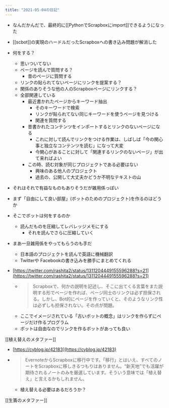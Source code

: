 ```yaml
---
title: "2021-05-04の日記"
---
```


- なんだかんだで、最終的に[[PythonでScrapboxにimport]]できるようになった
- [[scbot]]の実現のハードルだったScrapboxへの書き込み問題が解消した
- 何をする？
    - 思いついてない
    - ページを読んで質問する？
        - 昔のページに質問する
    - リンクの貼られてないページにリンクを提案する？
    - 関係のありそうな他の人のScrapboxページにリンクする？
    - 全部関連している
        - 最近書かれたページからキーワード抽出
            - そのキーワードで検索
            - リンクが貼られてない同じキーワードを使うページを見つける
            - 関連を質問する
        - 昔書かれたコンテンツをインポートするとリンクのないページになる
            - これに対して読んでリンクをつける作業は、しばしば「今の関心事と独立なコンテンツを読む」になって大変
            - 今関心があることに対して「関連するリンクのないページ」が出て来ればよい
        - この時、読む対象が同じプロジェクトである必要はない
            - 興味のある他人のプロジェクト
            - 過去の、公開して大丈夫かどうか不明なテキストの山

- それはそれで有益なものもありそうだが雑用係っぽい
- まず「自由にして良い部屋」(ボットのためのプロジェクト)を作るのはどうか
- そこでボットは何をするのか
    - 読んだものを圧縮してレバレッジメモにする
        - それを読んでさらに圧縮していく

- まあ一旦雑用係をやってもらうのも手だ
    - 日本語のプロジェクトを読んで英語に機械翻訳
    - Twitterや Facebookの書き込みを勝手にまとめてくれる

- [https://twitter.com/rashita2/status/1311204449155596288?s=21](https://twitter.com/rashita2/status/1311204449155596288?s=21)
    - > Scrapboxで、何かの説明を記述し、そこに出てくる言葉をまた説明する形でページを作れば、ページ同士のリンクは必ず担保される。しかし、Bot的にページを作っていくと、そのようなリンク性は必ずしも担保されない。その点が問題。
    - ここでイメージされている「古いボットの概念」はリンクを作らずにページだけ作るプログラム
    - ボットは自由なのでリンクを作るボットがあっても良い

[[植え替えのメタファー]]
- [https://cyblog.jp/42183](https://cyblog.jp/42183)
- > EvernoteからScrapboxに移行中です。「移行」とはいえ、すべてのノートをScrapboxに移しきるつもりはありません。“新天地”でも活躍が期待されるノートのみを厳選しています。そういう意味では「植え替え」と言えるかもしれません。
    - 植え替える必要はあるだろうか？

[[生簀のメタファー]]
